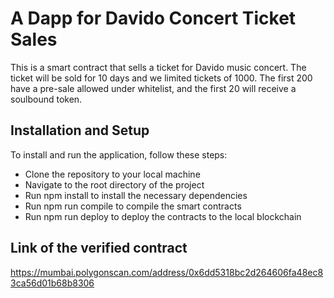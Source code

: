 # A Dapp for Davido Concert Ticket Sales

This is a smart contract that sells a ticket for Davido music concert. The ticket will be sold for 10 days and we limited tickets of 1000. The first 200 have a pre-sale allowed under whitelist, and the first 20 will receive a soulbound token.

## Installation and Setup
To install and run the application, follow these steps:

* Clone the repository to your local machine
* Navigate to the root directory of the project
* Run npm install to install the necessary dependencies
* Run npm run compile to compile the smart contracts
* Run npm run deploy to deploy the contracts to the local blockchain

## Link of the verified contract
https://mumbai.polygonscan.com/address/0x6dd5318bc2d264606fa48ec83ca56d01b68b8306

